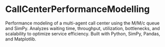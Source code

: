 # CallCenterPerformanceModelling
Performance modeling of a multi-agent call center using the M/M/c queue and SimPy. Analyzes waiting time, throughput, utilization, bottlenecks, and scalability to optimize service efficiency. Built with Python, SimPy, Pandas, and Matplotlib.
